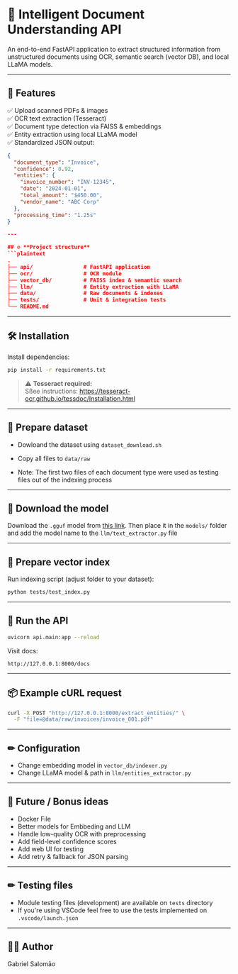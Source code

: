 # 🧠 Intelligent Document Understanding API

An end-to-end FastAPI application to extract structured information from unstructured documents using OCR, semantic search (vector DB), and local LLaMA models.

---

## 🚀 **Features**
✅ Upload scanned PDFs & images  
✅ OCR text extraction (Tesseract)  
✅ Document type detection via FAISS & embeddings  
✅ Entity extraction using local LLaMA model  
✅ Standardized JSON output:
```json
{
  "document_type": "Invoice",
  "confidence": 0.92,
  "entities": {
    "invoice_number": "INV-12345",
    "date": "2024-01-01",
    "total_amount": "$450.00",
    "vendor_name": "ABC Corp"
  },
  "processing_time": "1.25s"
}

---

## ⚙️ **Project structure**
```plaintext
.
├── api/                # FastAPI application
├── ocr/                # OCR module
├── vector_db/          # FAISS index & semantic search
├── llm/                # Entity extraction with LLaMA
├── data/               # Raw documents & indexes
├── tests/              # Unit & integration tests
└── README.md
```

---

## 🛠 **Installation**
Install dependencies:
```bash
pip install -r requirements.txt
```

> ⚠ **Tesseract required:**  
Sßee instructions: https://tesseract-ocr.github.io/tessdoc/Installation.html

---

## 🧩 **Prepare dataset**
- Dowloand the dataset using `dataset_download.sh`
- Copy all files to `data/raw`

- Note: The first two files of each document type were used as testing files out of the indexing process

---

## 🔗 Download the model
Download the `.gguf` model from [this link](https://huggingface.co/TheBloke/Llama-2-7B-Chat-GGUF/tree/main).
Then place it in the `models/` folder and add the model name to the `llm/text_extractor.py` file

---

## 🧩 **Prepare vector index**

Run indexing script (adjust folder to your dataset):
```bash
python tests/test_index.py
```

---

## 🤖 **Run the API**
```bash
uvicorn api.main:app --reload
```

Visit docs:
```
http://127.0.0.1:8000/docs
```

---

## 📦 **Example cURL request**
```bash
curl -X POST "http://127.0.0.1:8000/extract_entities/" \
  -F "file=@data/raw/invoices/invoice_001.pdf"
```

---

## ✏ **Configuration**
- Change embedding model in `vector_db/indexer.py`
- Change LLaMA model & path in `llm/entities_extractor.py`

---

## 📍 **Future / Bonus ideas**
- Docker File
- Better models for Embbeding and LLM
- Handle low-quality OCR with preprocessing
- Add field-level confidence scores
- Add web UI for testing
- Add retry & fallback for JSON parsing

---

## ✏ **Testing files**
- Module testing files (development) are available on `tests` directory
- If you're using VSCode feel free to use the tests implemented on `.vscode/launch.json`

---

## 🧑‍💻 **Author**
Gabriel Salomão
